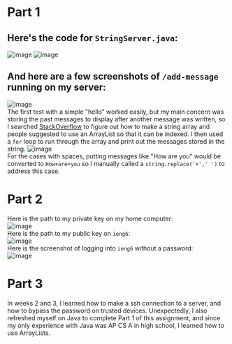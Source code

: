 # Part 1
## Here's the code for `StringServer.java`:  
![image](https://github.com/csmo1112/cse15l-lab-reports/assets/147008706/dd3c1b0d-f073-4624-bc18-8b46133e699f)
![image](https://github.com/csmo1112/cse15l-lab-reports/assets/147008706/dbfa8993-277d-496c-beb7-4d000157e916)  
## And here are a few screenshots of `/add-message` running on my server:  
![image](https://github.com/csmo1112/cse15l-lab-reports/assets/147008706/abf45c2e-53e0-4c61-83b2-dd7705d7daed)  
The first test with a simple "hello" worked easily, but my main concern was storing the past messages to display after another message was written, so I searched [StackOverflow](https://stackoverflow.com/questions/13395114/how-to-initialize-liststring-object-in-java) to figure out how to make a string array and people suggested to use an ArrayList so that it can be indexed. I then used a `for` loop to run through the array and print out the messages stored in the string.
![image](https://github.com/csmo1112/cse15l-lab-reports/assets/147008706/e6a189b7-5637-429f-9e15-0629de76d296)  
For the cases with spaces, putting messages like "How are you" would be converted to `How+are+you` so I manually called a `string.replace('+',' ')` to address this case.

# Part 2  
Here is the path to my private key on my home computer:  
![image](https://github.com/csmo1112/cse15l-lab-reports/assets/147008706/7ff8ecbf-f9ec-47a7-9162-f3a1dc6247fb)  
Here is the path to my public key on `ieng6`:  
![image](https://github.com/csmo1112/cse15l-lab-reports/assets/147008706/4afc26c4-abfe-4e49-bc73-ad3f4eea994d)  
Here is the screenshot of logging into `ieng6` without a password:  
![image](https://github.com/csmo1112/cse15l-lab-reports/assets/147008706/64448e2b-d906-4599-9cd6-409879b1be9d)  

# Part 3
In weeks 2 and 3, I learned how to make a ssh connection to a server, and how to bypass the password on trusted devices. Unexpectedly, I also refreshed myself on Java to complete Part 1 of this assignment, and since my only experience with Java was AP CS A in high school, I learned how to use ArrayLists. 
